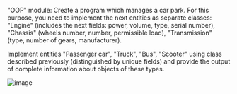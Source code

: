 "OOP" module: Create a program which manages a car park. For this purpose, you need to implement the next entities as separate classes: "Engine" (includes the next fields: power, volume, type, serial number), "Chassis" (wheels number, number, permissible load), "Transmission" (type, number of gears, manufacturer).

Implement entities "Passenger car", "Truck", "Bus", "Scooter" using class described previously (distinguished by unique fields) and provide the output of complete information about objects of these types.

![image](https://user-images.githubusercontent.com/50228202/193363713-95fd1788-ca27-4add-b437-a769b7015bfb.png)
